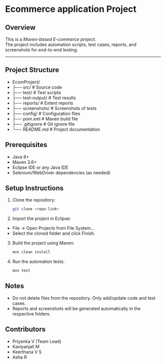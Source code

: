 # Ecommerce application Project

## Overview
This is a *Maven-based E-commerce project*.  
The project includes automation scripts, test cases, reports, and screenshots for end-to-end testing.

---

## Project Structure

- EcomProject/
- ├── src/                  # Source code
- ├── test/                 # Test scripts
- ├── test-output/          # Test results
- ├── reports/              # Extent reports
- ├── screenshots/          # Screenshots of tests
- ├── config/               # Configuration files
- ├── pom.xml               # Maven build file
- ├── .gitignore            # Git ignore file
- └── README.md             # Project documentation


## Prerequisites
- Java 8+  
- Maven 3.6+  
- Eclipse IDE or any Java IDE  
- Selenium/WebDriver dependencies (as needed)


## Setup Instructions
1. Clone the repository:
   ```bash
   git clone <repo-link>


2.	Import the project in Eclipse:
   - File → Open Projects from File System…
   - Select the cloned folder and click Finish.
     
3.	Build the project using Maven:

    ``` bash
    mvn clean install

4.	Run the automation tests:

    ```bash
    mvn test

## Notes
- Do not delete files from the repository. Only add/update code and test cases.
- Reports and screenshots will be generated automatically in the respective folders.
 
## Contributors
- Priyanka V (Team Lead)
-	Kaviyanjali M
-	Keerthana V S
-	Asha R

